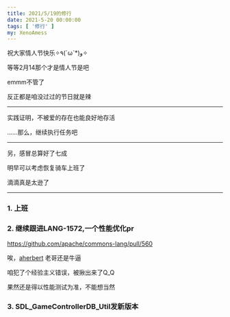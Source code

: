 ```yaml
---
title: 2021/5/19的修行
date: 2021-5-20 00:00:00
tags: [ '修行' ]
my: XenoAmess
---
```


祝大家情人节快乐✧٩(ˊωˋ*)و✧

等等2月14那个才是情人节是吧

emmm不管了

反正都是咱没过过的节日就是辣

---

实践证明，不被爱的存在也能良好地存活

……那么，继续执行任务吧

---

另，感冒总算好了七成

明早可以考虑恢复骑车上班了

滴滴真是太逊了

---

### 1. 上班

### 2. 继续跟进LANG-1572,一个性能优化pr

https://github.com/apache/commons-lang/pull/560

唉，[aherbert](https://github.com/aherbert) 老哥还是牛逼

咱犯了个经验主义错误，被揪出来了Q_Q

果然还是得以性能测试为准，不能想当然

### 3. SDL_GameControllerDB_Util发新版本
